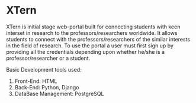 # XTern

XTern is initial stage web-portal built for connecting students with keen interset in research to the professors/researchers worldwide. It allows students to connect 
with the professors/researchers of the similar interests in the field of research.
To use the portal a user must first sign up by providing all the credentials depending upon whether he/she is a professor/researcher or a student. 

Basic Development tools used:
1. Front-End: HTML
2. Back-End: Python, Django
3. DataBase Management: PostgreSQL
